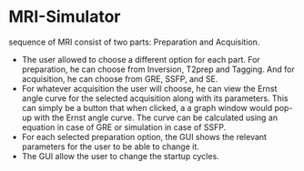 # MRI-Simulator
sequence of MRI consist of two parts: Preparation and Acquisition.
- The user allowed to choose a different option for each part. For preparation, he can choose from Inversion, T2prep and Tagging. And for acquisition, he can choose from GRE, SSFP, and SE.
- For whatever acquisition the user will choose, he can view the Ernst angle curve for the selected acquisition along with its parameters. This can simply be a button that when clicked, a a graph window would pop-up with the Ernst angle curve. The curve can be calculated using an equation in case of GRE or simulation in case of SSFP.
- For each selected preparation option, the GUI shows the relevant parameters for the user to be able to change it.
- The GUI allow the user to change the startup cycles.
